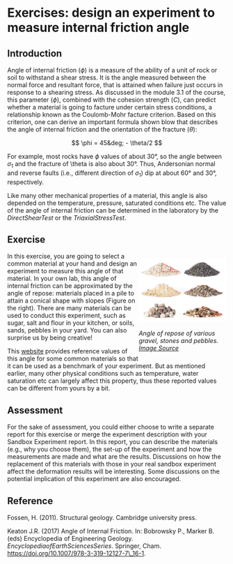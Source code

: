 # Exercises: design an experiment to measure internal friction angle 

## Introduction

Angle of internal friction ($\phi$) is a measure of the ability of a unit of rock or soil to withstand a shear stress. It is the angle measured between the normal force and resultant force, that is attained when failure just occurs in response to a shearing stress. As discussed in the module 3.1 of the course, this parameter ($\phi$), combined with the cohesion strength ($C$), can predict whether a material is going to facture under certain stress conditions, a relationship known as the Coulomb-Mohr facture criterion. Based on this criterion, one can derive an important formula shown blow that describes the angle of internal friction and the orientation of the fracture ($\theta$):

$$
\phi = 45&deg; - \theta/2
$$

For example, most rocks have $\phi$ values of about 30&deg;, so the angle between $\sigma_1$ and the fracture of \theta is also about 30&deg;. Thus, Andersonian normal and reverse faults (i.e., different direction of $\sigma_1$) dip at about 60&deg; and 30&deg;, respectively.	

Like many other mechanical properties of a material, this angle is also depended on the temperature, pressure, saturated conditions etc. The value of the angle of internal friction can be determined in the laboratory by the $Direct Shear Test$ or the $Triaxial Stress Test$.

## Exercise

<div style="width:40%;float:right;">

![](Figures/FrictionAngle/Figure.jpg)

*Angle of repose of various gravel, stones and pebbles. [Image Source](https://stock.adobe.com/au/images/piles-of-various-gravel-stones-and-pebbels-isolated-on-white-background/210412352)*
</div>

In this exercise, you are going to select a common material at your hand and design an experiment to measure this angle of that material. In your own lab, this angle of internal friction can be approximated by the angle of repose: materials placed in a pile to attain a conical shape with slopes (Figure on the right). There are many materials can be used to conduct this experiment, such as sugar, salt and flour in your kitchen, or soils, sands, pebbles in your yard. You can also surprise us by being creative! 

This [website](http://www.geotechdata.info/parameter/angle-of-friction) provides reference values of this angle for some common materials so that it can be used as a benchmark of your experiment. But as mentioned earlier, many other physical conditions such as temperature, water saturation etc can largely affect this property, thus these reported values can be different from yours by a bit. 

## Assessment

For the sake of assessment, you could either choose to write a separate report for this exercise or merge the experiment description with your Sandbox Experiment report. In this report, you can describe the materials (e.g., why you choose them), the set-up of the experiment and how the measurements are made and what are the results. Discussions on how the replacement of this materials with those in your real sandbox experiment affect the deformation results will be interesting. Some discussions on the potential implication of this experiment are also encouraged. 

## Reference
Fossen, H. (2011). Structural geology. Cambridge university press.

Keaton J.R. (2017) Angle of Internal Friction. In: Bobrowsky P., Marker B. (eds) Encyclopedia of Engineering Geology. $Encyclopedia of Earth Sciences Series$. Springer, Cham. https://doi.org/10.1007/978-3-319-12127-7\_16-1.

